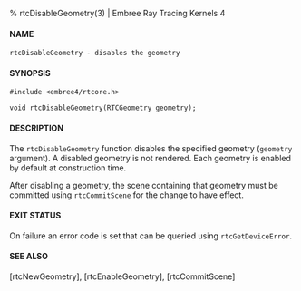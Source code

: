 % rtcDisableGeometry(3) | Embree Ray Tracing Kernels 4

#### NAME

    rtcDisableGeometry - disables the geometry

#### SYNOPSIS

    #include <embree4/rtcore.h>

    void rtcDisableGeometry(RTCGeometry geometry);

#### DESCRIPTION

The `rtcDisableGeometry` function disables the specified geometry
(`geometry` argument). A disabled geometry is not rendered. Each
geometry is enabled by default at construction time.

After disabling a geometry, the scene containing that geometry must be
committed using `rtcCommitScene` for the change to have effect.

#### EXIT STATUS

On failure an error code is set that can be queried using
`rtcGetDeviceError`.

#### SEE ALSO

[rtcNewGeometry], [rtcEnableGeometry], [rtcCommitScene]
